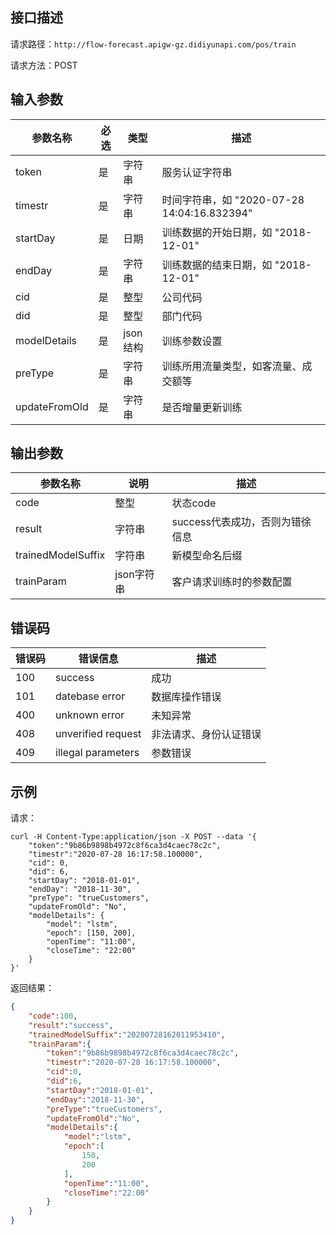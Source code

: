 ## 接口描述
请求路径：`http://flow-forecast.apigw-gz.didiyunapi.com/pos/train`

请求方法：POST

## 输入参数
|参数名称 | 必选 | 类型 | 描述|
|--------|-----|-----|-----|
| token | 是 | 字符串| 服务认证字符串|
| timestr | 是 | 字符串 | 时间字符串，如 "2020-07-28 14:04:16.832394" |
| startDay | 是 | 日期 | 训练数据的开始日期，如 "2018-12-01" |
| endDay | 是 | 字符串 | 训练数据的结束日期，如 "2018-12-01" | 
| cid | 是 | 整型 | 公司代码 |
| did | 是 | 整型 | 部门代码 |
| modelDetails | 是 | json结构 | 训练参数设置|
| preType | 是 | 字符串 | 训练所用流量类型，如客流量、成交额等|
| updateFromOld | 是 | 字符串 | 是否增量更新训练 |

## 输出参数
|参数名称 | 说明 | 描述|
|--------|-----|-----|
| code | 整型 | 状态code |
| result | 字符串 | success代表成功，否则为错徐信息|
| trainedModelSuffix | 字符串 | 新模型命名后缀 |
| trainParam | json字符串 | 客户请求训练时的参数配置 |

## 错误码
| 错误码 | 错误信息 | 描述 |
|--------|-----|-----|
| 100 | success | 成功 |
| 101 | datebase error | 数据库操作错误|
| 400 | unknown error | 未知异常 |
| 408 | unverified request | 非法请求、身份认证错误 |
| 409 | illegal parameters | 参数错误 |

## 示例
请求：
```shell
curl -H Content-Type:application/json -X POST --data '{
	"token":"9b86b9898b4972c8f6ca3d4caec78c2c",
	"timestr":"2020-07-28 16:17:58.100000",
	"cid": 0,
	"did": 6,
	"startDay": "2018-01-01",
	"endDay": "2018-11-30",
	"preType": "trueCustomers",
	"updateFromOld": "No",
	"modelDetails": {
		"model": "lstm",
		"epoch": [150, 200],
		"openTime": "11:00",
		"closeTime": "22:00"
	}
}'
```
返回结果：
```json
{
    "code":100,
    "result":"success",
    "trainedModelSuffix":"20200728162011953410",
    "trainParam":{
        "token":"9b86b9898b4972c8f6ca3d4caec78c2c",
        "timestr":"2020-07-28 16:17:58.100000",
        "cid":0,
        "did":6,
        "startDay":"2018-01-01",
        "endDay":"2018-11-30",
        "preType":"trueCustomers",
        "updateFromOld":"No",
        "modelDetails":{
            "model":"lstm",
            "epoch":[
                150,
                200
            ],
            "openTime":"11:00",
            "closeTime":"22:00"
        }
    }
}
```
